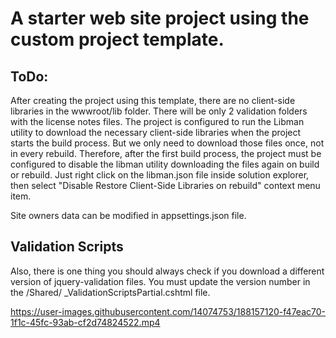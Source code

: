 ﻿# A starter web site project using the custom project template.

## ToDo:

After creating the project using this template, there are no client-side libraries in the wwwroot/lib folder. There will be only 2 validation folders with the license notes files. The project is configured to run the Libman utility to download the necessary client-side libraries when the project starts the build process. But we only need to download those files once, not in every rebuild. Therefore, after the first build process, the project must be configured to disable the libman utility downloading the files again on build or rebuild. Just right click on the libman.json file inside solution explorer, then select "Disable Restore Client-Side Libraries on rebuild" context menu item.

Site owners data can be modified in appsettings.json file.

## Validation Scripts

Also, there is one thing you should always check if you download a different version of jquery-validation files. You must update the version number in the /Shared/ _ValidationScriptsPartial.cshtml file.

https://user-images.githubusercontent.com/14074753/188157120-f47eac70-1f1c-45fc-93ab-cf2d74824522.mp4